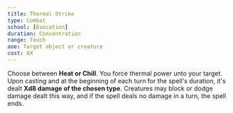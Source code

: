 ```yaml
---
title: Thermal Strike
type: Combat
school: [Evocation]
duration: Concentration
range: Touch
aoe: Target object or creature
cost: 6X
---
```

Choose between **Heat or Chill**. You force thermal power unto your target. Upon casting and at the beginning of each turn for the spell's duration, it's dealt **Xd8 damage of the chosen type**. Creatures may block or dodge damage dealt this way, and if the spell deals no damage in a turn, the spell ends.

